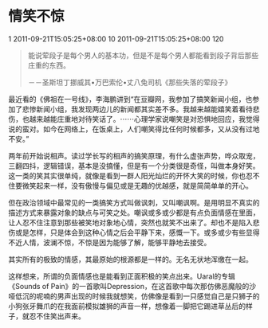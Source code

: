 # 情笑不惊 #

<catalog-id type="integer">1</catalog-id>
<created-at type="datetime">2011-09-21T15:05:25+08:00</created-at>
<id type="integer">10</id>
<updated-at type="datetime">2011-09-21T15:05:25+08:00</updated-at>
<visited type="integer">120</visited>

>能说荤段子是每个男人的基本功，但是不是每个男人都能看到段子背后那些庄重的东西。
>
>－－圣斯坦丁挪威其•万巴索伦•丈八兔司机《那些失落的荤段子》


最近看的《佛祖在一号线》，李海鹏讲到“在豆瓣网，我参加了搞笑新闻小组，也参加了悲惨新闻小组，我发现两边儿的新闻都其实差不多。我越来越能嬉笑着看待悲伤，也越来越能庄重地对待笑话了。⋯⋯心理学家说嘲笑是对恐惧地回应，我觉得说的蛮对。如今在网络上，在饭桌上，人们嘲笑得比任何时候都多，又从没有过地不安。”

两年前开始说相声。读过学长写的相声的搞笑原理，有什么虚张声势，哗众取宠，三翻四抖，逻辑错误，基本是没搞懂，但是有一个分类很是奇怪，叫做本身好笑。这一类的笑其实很单纯，就像是看到一群人阳光灿烂的开怀大笑的时候，你也忍不住要微笑起来一样，没有傲慢与偏见或是无趣的优越感，就是简简单单的开心。

但在政治领域中最常见的一类搞笑方式叫做讽刺，又叫嘲讽啊。是用明显不真实的描述方式来暴露对象的缺点与可笑之处。嘲讽或多或少都是有点负面情感在里面，让人忍不住注意到那些被笑地对象地心情，突然也就笑不出来了。却也不是陷入悲伤或是怎样，只是体会到这种心情之后会平静下来，感慨一下。或多或少有些显得不近人情，波澜不惊，不惊是因为能够了解，能够平静地去接受。

其实所有的极致的情感，其最原始的根源都是一样的。无名无状地浑缴在一起。

这样想来，所谓的负面情感也是能看到正面积极的笑点出来。Uaral的专辑《Sounds of Pain》的一首歌叫Depression，在这首歌中每次那仿佛恶魔般的沙哑低沉的呢喃的男声出现的时候我就想笑，仿佛像是看到一只感觉自己是只狮子的小狗张牙舞爪的在我面前模拟雄狮的声音一样，想像着一脚把它踢进草丛后的样子，就忍不住笑出声来。

